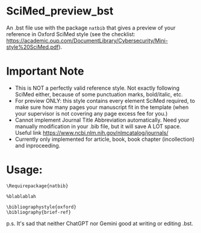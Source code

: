 # SciMed_preview_bst
An .bst file use with the package `natbib` that gives a preview of your reference in Oxford SciMed style (see the checklist: https://academic.oup.com/DocumentLibrary/Cybersecurity/Mini-style%20SciMed.pdf).

# Important Note
- This is NOT a perfectly valid reference style. Not exactly following SciMed either, because of some punctuation marks, bold/italic, etc.
- For preview ONLY: this style contains every element SciMed required, to make sure how many pages your manuscript fit in the template (when your supervisor is not covering any page excess fee for you.)
- Cannot implement Journal Title Abbreviation automatically. Need your manually modification in your .bib file, but it will save A LOT space. Useful link https://www.ncbi.nlm.nih.gov/nlmcatalog/journals/
- Currently only implemented for article, book, book chapter (incollection) and inproceeding. 

# Usage:
```{latex}
\Requirepackage{natbib}

%blablablah

\bibliographystyle{oxford}
\bibliography{brief-ref}
```

p.s. It's sad that neither ChatGPT nor Gemini good at writing or editing .bst. 

